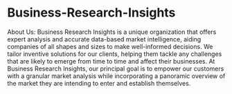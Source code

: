 # Business-Research-Insights
About Us:
Business Research Insights is a unique organization that offers expert analysis and accurate data-based market intelligence, aiding companies of all shapes and sizes to make well-informed decisions. We tailor inventive solutions for our clients, helping them tackle any challenges that are likely to emerge from time to time and affect their businesses. At Business Research Insights, our principal goal is to empower our customers with a granular market analysis while incorporating a panoramic overview of the market they are intending to enter and establish themselves.
